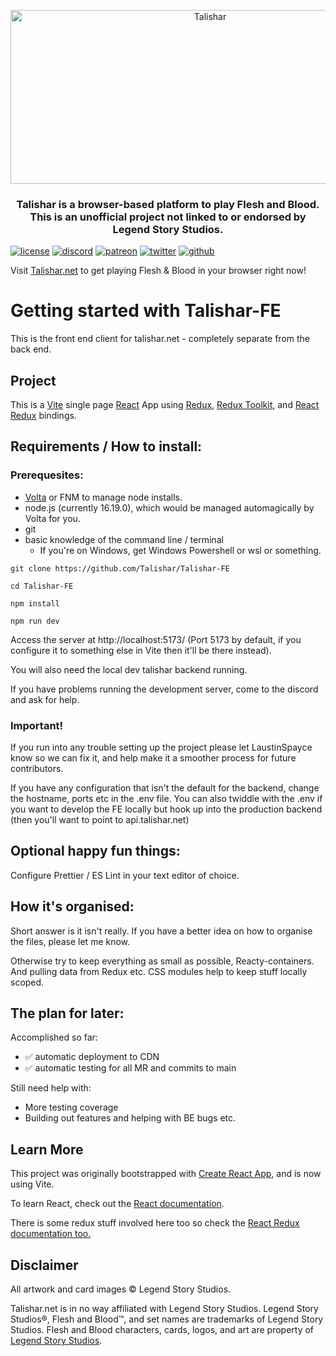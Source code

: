 <p align="center">
  <img src="https://github.com/Talishar/Talishar/blob/main/Images/TalisharLogo.webp?raw=true" width="623" height="278" alt="Talishar" />
</p>

<h3 align="center">Talishar is a browser-based platform to play Flesh and Blood. This is an unofficial project not linked to or endorsed by Legend Story Studios.</h3>

[![license](https://flat.badgen.net/github/license/talishar/talishar)](./LICENSE)
[![discord](https://flat.badgen.net/discord/online-members/JykuRkdd5S?icon=discord)](https://discord.gg/JykuRkdd5S)
[![patreon](https://flat.badgen.net/badge/become/a%20patreon/F96854?icon=patreon)](https://linktr.ee/Talishar)
[![twitter](https://flat.badgen.net/twitter/follow/talishar_online?icon=twitter)](https://twitter.com/talishar_online/)
[![github](https://flat.badgen.net/github/last-commit/Talishar/Talishar-FE?icon=github)](https://github.com/Talishar/Talishar-FE/)

Visit [Talishar.net](https://talishar.net/) to get playing Flesh & Blood in your browser right now!

# Getting started with Talishar-FE

This is the front end client for talishar.net - completely separate from the back end.

## Project

This is a [Vite](https://vitejs.dev/) single page [React](https://reactjs.org/) App using [Redux](https://redux.js.org/), [Redux Toolkit](https://redux-toolkit.js.org/), and [React Redux](https://react-redux.js.org/) bindings.

## Requirements / How to install:

### Prerequesites:

- [Volta](https://volta.sh/) or FNM to manage node installs.
- node.js (currently 16.19.0), which would be managed automagically by Volta for you.
- git
- basic knowledge of the command line / terminal
  - If you're on Windows, get Windows Powershell or wsl or something.

```
git clone https://github.com/Talishar/Talishar-FE
```

```
cd Talishar-FE
```

```
npm install
```

```
npm run dev
```

Access the server at http://localhost:5173/ (Port 5173 by default, if you configure it to something else in Vite then it'll be there instead).

You will also need the local dev talishar backend running.

If you have problems running the development server, come to the discord and ask for help.

### Important!

If you run into any trouble setting up the project please let LaustinSpayce know so we can fix it, and help make it a smoother process for future contributors.

If you have any configuration that isn't the default for the backend, change the hostname, ports etc in the .env file. You can also twiddle with the .env if you want to develop the FE locally but hook up into the production backend (then you'll want to point to api.talishar.net)

## Optional happy fun things:

Configure Prettier / ES Lint in your text editor of choice.

## How it's organised:

Short answer is it isn't really. If you have a better idea on how to organise the files, please let me know.

Otherwise try to keep everything as small as possible, Reacty-containers. And pulling data from Redux etc. CSS modules help to keep stuff locally scoped.

## The plan for later:

Accomplished so far:

- ✅ automatic deployment to CDN
- ✅ automatic testing for all MR and commits to main

Still need help with:

- More testing coverage
- Building out features and helping with BE bugs etc.

## Learn More

This project was originally bootstrapped with [Create React App](https://github.com/facebook/create-react-app), and is now using Vite.

To learn React, check out the [React documentation](https://reactjs.org/).

There is some redux stuff involved here too so check the [React Redux documentation too.](https://react-redux.js.org/)

## Disclaimer

All artwork and card images © Legend Story Studios.

Talishar.net is in no way affiliated with Legend Story Studios. Legend Story Studios®, Flesh and Blood™, and set names are trademarks of Legend Story Studios. Flesh and Blood characters, cards, logos, and art are property of [Legend Story Studios](https://legendstory.com/).
